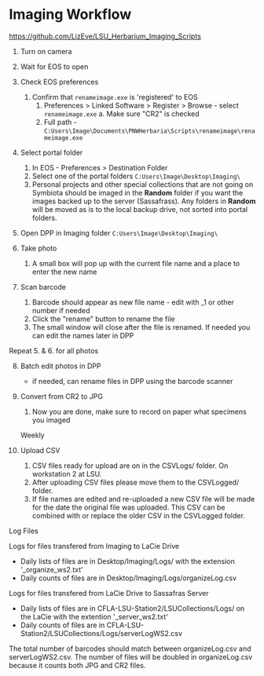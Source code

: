 # Imaging Workflow 
https://github.com/LizEve/LSU_Herbarium_Imaging_Scripts

1. Turn on camera

2. Wait for EOS to open

3. Check EOS preferences
   1. Confirm that `renameimage.exe` is 'registered' to EOS 
      1. Preferences > Linked Software > Register > Browse - select `renameimage.exe`
         a. Make sure "CR2" is checked 
      2. Full path - `C:Users\Image\Documents\PNWHerbaria\Scripts\renameimage\renameimage.exe`

4. Select portal folder 
   1. In EOS - Preferences > Destination Folder
   2. Select one of the portal folders `C:Users\Image\Desktop\Imaging\`
   3. Personal projects and other special collections that are not going on Symbiota should be imaged in the **Random** folder if you want the images backed up to the server (Sassafrass). Any folders in **Random** will be moved as is to the local backup drive, not sorted into portal folders. 

5. Open DPP in Imaging folder `C:Users\Image\Desktop\Imaging\`

6. Take photo 
   1. A small box will pop up with the current file name and a place to enter the new name

7. Scan barcode
   1. Barcode should appear as new file name - edit with _1 or other number if needed
   2. Click the "rename" button to rename the file 
   3. The small window will close after the file is renamed. If needed you can edit the names later in DPP

Repeat 5. & 6. for all photos

8. Batch edit photos in DPP 
   - if needed, can rename files in DPP using the barcode scanner

9. Convert from CR2 to JPG
   1. Now you are done, make sure to record on paper what specimens you imaged


   Weekly 

1. Upload CSV 
   1. CSV files ready for upload are on in the CSVLogs/ folder. On workstation 2 at LSU.
   2. After uploading CSV files please move them to the CSVLogged/ folder. 
   3. If file names are edited and re-uploaded a new CSV file will be made for the date the original file was uploaded. This CSV can be combined with or replace the older CSV in the CSVLogged folder. 

Log Files 

Logs for files transfered from Imaging to LaCie Drive 
- Daily lists of files are in Desktop/Imaging/Logs/ with the extension '_organize_ws2.txt'
- Daily counts of files are in Desktop/Imaging/Logs/organizeLog.csv

Logs for files transfered from LaCie Drive to Sassafras Server 
- Daily lists of files are in CFLA-LSU-Station2/LSUCollections/Logs/ on the LaCie with the extention '_server_ws2.txt'
- Daily counts of files are in CFLA-LSU-Station2/LSUCollections/Logs/serverLogWS2.csv

The total number of barcodes should match between organizeLog.csv and serverLogWS2.csv. The number of files will be doubled in organizeLog.csv because it counts both JPG and CR2 files. 

